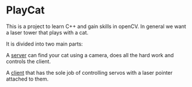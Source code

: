 # PlayCat

This is a project to learn C++ and gain skills in openCV. In general we want a laser tower that plays with a cat.

It is divided into two main parts:

A [server](server/README.md) can find your cat using a camera, does all the hard work and controls the client.

A [client](client/README.md) that has the sole job of controlling servos with a laser pointer attached to them.
